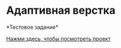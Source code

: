 <h1>Адаптивная верстка</h1>
<p>*Тестовое задание*<p>
 <a href='https://offme16.github.io/'>Нажми здесь, чтобы посмотреть проект</a>
